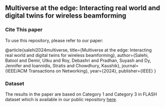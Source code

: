 ## Multiverse at the edge: Interacting real world and digital twins for wireless beamforming


### Cite This paper
To use this repository, please refer to our paper: 

@article{salehi2024multiverse,
  title={Multiverse at the edge: Interacting real world and digital twins for wireless beamforming},
  author={Salehi, Batool and Demir, Utku and Roy, Debashri and Pradhan, Suyash and Dy, Jennifer and Ioannidis, Stratis and Chowdhury, Kaushik},
  journal={IEEE/ACM Transactions on Networking},
  year={2024},
  publisher={IEEE}
}
 
 
### Dataset
The results in the paper are based on Category 1 and Category 3 in FLASH dataset which is available in our public repository [here](https://genesys-lab.org/multimodal-fusion-nextg-v2x-communications).
